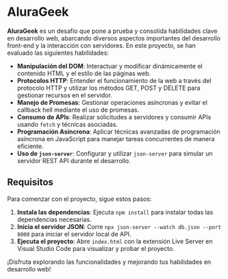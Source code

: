 # AluraGeek

**AluraGeek** es un desafío que pone a prueba y consolida habilidades clave en desarrollo web, abarcando diversos aspectos importantes del desarrollo front-end y la interacción con servidores. En este proyecto, se han evaluado las siguientes habilidades:

- **Manipulación del DOM**: Interactuar y modificar dinámicamente el contenido HTML y el estilo de las páginas web.
- **Protocolos HTTP**: Entender el funcionamiento de la web a través del protocolo HTTP y utilizar los métodos GET, POST y DELETE para gestionar recursos en el servidor.
- **Manejo de Promesas**: Gestionar operaciones asíncronas y evitar el callback hell mediante el uso de promesas.
- **Consumo de APIs**: Realizar solicitudes a servidores y consumir APIs usando `fetch` y técnicas asociadas.
- **Programación Asíncrona**: Aplicar técnicas avanzadas de programación asíncrona en JavaScript para manejar tareas concurrentes de manera eficiente.
- **Uso de `json-server`**: Configurar y utilizar `json-server` para simular un servidor REST API durante el desarrollo.

## Requisitos

Para comenzar con el proyecto, sigue estos pasos:

1. **Instala las dependencias**: Ejecuta `npm install` para instalar todas las dependencias necesarias.
2. **Inicia el servidor JSON**: Corre `npx json-server --watch db.json --port 8000` para iniciar el servidor local de API.
3. **Ejecuta el proyecto**: Abre `index.html` con la extensión Live Server en Visual Studio Code para visualizar y probar el proyecto.

¡Disfruta explorando las funcionalidades y mejorando tus habilidades en desarrollo web!
